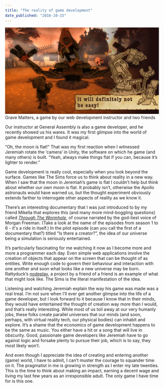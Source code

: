 ```yaml
---
title: "The reality of game development"
date_published: "2016-10-15"
---
```


![grave matters gameplay screenshot](images/grave-matters-game-1024x576.jpg) Grave Matters, a game by our web development instructor and two friends

Our instructor at General Assembly is also a game developer, and he recently showed us his wares. It was my first glimpse into the world of game development and I found it magical.

“Oh, the moon is flat!” That was my first reaction when I witnessed Jeremiah rotate the ‘camera’ in Unity, the software on which he game (and many others) is built. “Yeah, always make things flat if you can, because it’s lighter to render.”

Game development is really cool, especially when you look beyond the surface. Games like The Sims force us to think about reality in a new way. When I saw that the moon in Jeremiah’s game is flat I couldn’t help but think about whether _our own moon_ is flat. It probably isn’t, otherwise the Apollo astronauts would have warned us, but the thought experiment obviously extends farther to interrogate other aspects of reality as we know it.

There’s an interesting documentary that I was just introduced to by my friend Mikella that explores this (and many more mind-boggling questions) called _[Through The Wormhole](https://en.wikipedia.org/wiki/Through_the_Wormhole)_, of course narrated by the god-liest voice of Morgan Freeman. (Take a look at the name of the episodes from season 1 to 6 - it's a ride in itself.) In the pilot episode (can you call the first of a documentary that?) titled “Is there a creator?”, the idea of our universe being a simulation is seriously entertained.

It’s particularly fascinating for me watching it now as I become more and more a programmer each day. Even simple web applications involve the creation of objects that appear on the screen that can be thought of as entities. Write enough code to govern their behaviour and interaction with one another and soon what looks like a new universe may be born. Rattyduck’s [nodeplay](http://rattyduck.com/nodeplay/), a project by a friend of a friend is an example of what that might look like. The Sims is the literal manifestation of the idea.

Listening and watching Jeremiah explain the way his game was made was a real treat. I’m not sure when I’ll ever get another glimpse into the life of a game developer, but I look forward to it because I know that in their minds, they would have entertained the thought of creation way more than I would, and that’s really interesting. While most of us toil away at our very humanly jobs, these folks create parallel universes that our minds (and soon, perhaps, with virtual reality tech, our physical bodies) can inhabit and explore. It’s a shame that the economics of game development happens to be the same as music. You either have a hit or a song that will live in obscurity. Good, passionate game developers like Jeremiah have to go against logic and forsake plenty to pursue their job, which is to say, they most likely won’t.

And even though I appreciate the idea of creating and entering another (game) world, I have to admit, I can’t muster the courage to squander time on it. The pragmatist in me is growing in strength as I enter my late twenties. This is the time to think about making an impact, earning a decent wage and living my last few years as an irresponsible adult. The only game I have time for is this one.
